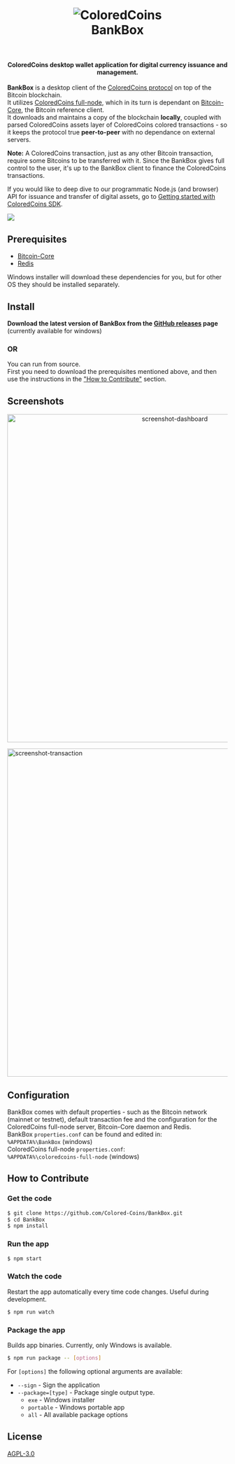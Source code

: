 <h1 align="center">
  <br>
      <img src="https://raw.github.com/oleiba/BankBox/fix-links/assets/logo.png" alt="ColoredCoins">
  <br>
  BankBox
  <br>
  <br>
</h1>

<h4 align="center">ColoredCoins desktop wallet application for digital currency issuance and management.</h4>

**BankBox** is a desktop client of the [ColoredCoins protocol](https://github.com/Colored-Coins/Colored-Coins-Protocol-Specification) on top of the Bitcoin blockchain.<br>
It utilizes [ColoredCoins full-node](https://github.com/Colored-Coins/Full-Node), which in its turn is dependant on [Bitcoin-Core](https://bitcoin.org/en/bitcoin-core/), the Bitcoin reference client.<br>
It downloads and maintains a copy of the blockchain **locally**, coupled with parsed ColoredCoins assets layer of ColoredCoins colored transactions - so it keeps the protocol true **peer-to-peer** with no dependance on external servers.

**Note:** A ColoredCoins transaction, just as any other Bitcoin transaction, require some Bitcoins to be transferred with it.
Since the BankBox gives full control to the user, it's up to the BankBox client to finance the ColoredCoins transactions.

If you would like to deep dive to our programmatic Node.js (and browser) API for issuance and transfer of digital assets, go to [Getting started with ColoredCoins SDK](https://github.com/Colored-Coins/ColoredCoins-docs/blob/fix-links/getting_started.md).

<p>
    <img src="https://raw.github.com/oleiba/BankBox/fix-links/assets/architecture.svg">
</p>

## Prerequisites

* [Bitcoin-Core](https://bitcoin.org/en/bitcoin-core/)
* [Redis](https://redis.io/)<br>

Windows installer will download these dependencies for you, but for other OS they should be installed separately.

## Install

<b>Download the latest version of BankBox from the
[GitHub releases](https://github.com/Colored-Coins/BankBox/releases) page </b> (currently available for windows)

### OR

You can run from source.<br>
First you need to download the prerequisites mentioned above, and then use the instructions in the ["How to Contribute"](#how-to-contribute) section.

## Screenshots

<p align="center">
  <img src="https://raw.github.com/oleiba/BankBox/fix-links/assets/screenshot-dashboard.jpg" alt="screenshot-dashboard" height="750" align="center">
  <div style="margin-bottom: 16px;"/>
  <img src="https://raw.github.com/oleiba/BankBox/fix-links/assets/screenshot-transaction.jpg" alt="screenshot-transaction" height="750" align="center">
</p>

## Configuration

BankBox comes with default properties - such as the Bitcoin network (mainnet or testnet), default transaction fee and the configuration for the ColoredCoins full-node server, Bitcoin-Core daemon and Redis. <br>
BankBox `properties.conf` can be found and edited in: <br>
`%APPDATA%\BankBox` (windows) <br>
ColoredCoins full-node `properties.conf`: <br>
`%APPDATA%\coloredcoins-full-node` (windows)

## How to Contribute

### Get the code

```sh
$ git clone https://github.com/Colored-Coins/BankBox.git
$ cd BankBox
$ npm install
```

### Run the app

```sh
$ npm start
```

### Watch the code

Restart the app automatically every time code changes. Useful during development.

```sh
$ npm run watch
```

### Package the app

Builds app binaries. Currently, only Windows is available.

```sh
$ npm run package -- [options]
```

For `[options]` the following optional arguments are available:

- `--sign` - Sign the application
- `--package=[type]` - Package single output type.
  - `exe` - Windows installer
  - `portable` - Windows portable app
  - `all` - All available package options

## License

[AGPL-3.0](https://www.gnu.org/licenses/agpl-3.0.en.html)


